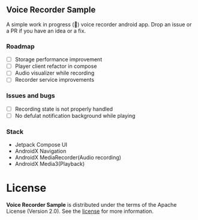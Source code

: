 ## Voice Recorder Sample
A  simple work in progress (🚧) voice recorder android app. Drop an issue or a PR if you have an idea or a fix.
### Roadmap
* [ ] Storage performance improvement
* [ ] Player client refactor in compose
* [ ] Audio visualizer while recording
* [ ] Recorder service improvements
### Issues and bugs
* [ ] Recording state is not properly handled
* [ ] No defulat notification background while playing

### Stack
* Jetpack Compose UI
* AndroidX Navigation
* AndroidX MediaRecorder(Audio recording)
* AndroidX Media3(Playback)

# License

**Voice Recorder Sample** is distributed under the terms of the Apache License (Version 2.0). See the
[license](LICENSE) for more information.
